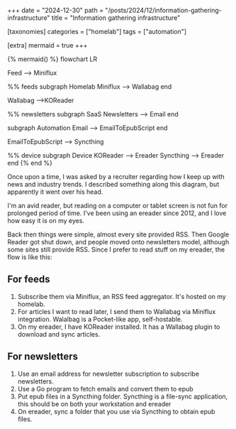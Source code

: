 +++
date = "2024-12-30"
path = "/posts/2024/12/information-gathering-infrastructure"
title = "Information gathering infrastructure"

[taxonomies]
categories = ["homelab"]
tags = ["automation"]

[extra]
mermaid = true
+++

{% mermaid() %}
flowchart LR

Feed --> Miniflux

%% feeds
subgraph Homelab
Miniflux --> Wallabag
end

Wallabag -->KOReader

%% newsletters
subgraph SaaS
Newsletters --> Email
end

subgraph Automation
Email --> EmailToEpubScript
end

EmailToEpubScript --> Syncthing

%% device
subgraph Device
KOReader --> Ereader
Syncthing --> Ereader
end
{% end %}

Once upon a time, I was asked by a recruiter regarding how I keep up with news and industry trends. I described something along this diagram, but apparently it went over his head.

I'm an avid reader, but reading on a computer or tablet screen is not fun for prolonged period of time. I've been using an ereader since 2012, and I love how easy it is on my eyes.

Back then things were simple, almost every site provided RSS. Then Google Reader got shut down, and people moved onto newsletters model, although some sites still provide RSS. Since I prefer to read stuff on my ereader, the flow is like this:

## For feeds

1. Subscribe them via Miniflux, an RSS feed aggregator. It's hosted on my homelab.
2. For articles I want to read later, I send them to Wallabag via Miniflux integration. Walalbag is a Pocket-like app, self-hostable.
3. On my ereader, I have KOReader installed. It has a Wallabag plugin to download and sync articles.

## For newsletters

1. Use an email address for newsletter subscription to subscribe newsletters.
2. Use a Go program to fetch emails and convert them to epub
3. Put epub files in a Syncthing folder. Syncthing is a file-sync application, this should be on both your workstation and ereader
4. On ereader, sync a folder that you use via Syncthing to obtain epub files.
